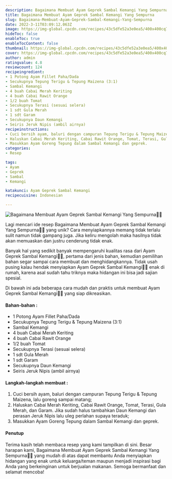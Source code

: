 ```yaml
---
description: Bagaimana Membuat Ayam Geprek Sambal Kemangi Yang Sempurna"
title: Bagaimana Membuat Ayam Geprek Sambal Kemangi Yang Sempurna
slug: Bagaimana-Membuat-Ayam-Geprek-Sambal-Kemangi-Yang-Sempurna
date: 2022-3-11T03:09:12.063Z
image: https://img-global.cpcdn.com/recipes/43c5dfe52a3e0ea5/400x400cq70/photo.jpg
hideToc: false
enableToc: true
enableTocContent: false
thumbnail: https://img-global.cpcdn.com/recipes/43c5dfe52a3e0ea5/400x400cq70/photo.jpg
cover: https://img-global.cpcdn.com/recipes/43c5dfe52a3e0ea5/400x400cq70/photo.jpg
author: admin
ratingvalue: 4.8
reviewcount: 124
recipeingredient:
- 1 Potong Ayam Fillet Paha/Dada
- Secukupnya Tepung Terigu & Tepung Maizena (3:1)
- Sambal Kemangi
- 4 buah Cabai Merah Keriting
- 4 buah Cabai Rawit Orange
- 1/2 buah Tomat
- Secukupnya Terasi (sesuai selera)
- 1 sdt Gula Merah
- 1 sdt Garam
- Secukupnya Daun Kemangi
- Seiris Jeruk Nipis (ambil airnya)
recipeinstructions:
- Cuci bersih ayam, baluri dengan campuran Tepung Terigu & Tepung Maizena, lalu goreng sampai matang;
- Haluskan Cabai Merah Keriting, Cabai Rawit Orange, Tomat, Terasi, Gula Merah, dan Garam. Jika sudah halus tambahkan Daun Kemangi dan perasan Jeruk Nipis lalu uleg perlahan supaya teraduk;
- Masukkan Ayam Goreng Tepung dalam Sambal Kemangi dan geprek.
categories:
- Resep

tags:
- Ayam
- Geprek
- Sambal
- Kemangi

katakunci: Ayam Geprek Sambal Kemangi
recipecuisine: Indonesian

---
```


![Bagaimana Membuat Ayam Geprek Sambal Kemangi Yang Sempurna👩‍🍳](https://img-global.cpcdn.com/recipes/43c5dfe52a3e0ea5/400x400cq70/photo.jpg)

Lagi mencari ide resep Bagaimana Membuat Ayam Geprek Sambal Kemangi Yang Sempurna👩‍🍳 yang unik? Cara menyiapkannya memang tidak terlalu sulit namun tidak gampang juga. Jika keliru mengolah maka hasilnya tidak akan memuaskan dan justru cenderung tidak enak.

Banyak hal yang sedikit banyak mempengaruhi kualitas rasa dari Ayam Geprek Sambal Kemangi👩‍🍳, pertama dari jenis bahan, kemudian pemilihan bahan segar sampai cara membuat dan menghidangkannya. Tidak usah pusing kalau hendak menyiapkan Ayam Geprek Sambal Kemangi👩‍🍳 enak di rumah, karena asal sudah tahu triknya maka hidangan ini bisa jadi sajian spesial.

Di bawah ini ada beberapa cara mudah dan praktis untuk membuat Ayam Geprek Sambal Kemangi👩‍🍳 yang siap dikreasikan.

<!--inarticleads1-->

#### Bahan-bahan :

- 1 Potong Ayam Fillet Paha/Dada
- Secukupnya Tepung Terigu & Tepung Maizena (3:1)
- Sambal Kemangi
- 4 buah Cabai Merah Keriting
- 4 buah Cabai Rawit Orange
- 1/2 buah Tomat
- Secukupnya Terasi (sesuai selera)
- 1 sdt Gula Merah
- 1 sdt Garam
- Secukupnya Daun Kemangi
- Seiris Jeruk Nipis (ambil airnya)

<!--inarticleads2-->

#### Langkah-langkah membuat :

1. Cuci bersih ayam, baluri dengan campuran Tepung Terigu & Tepung Maizena, lalu goreng sampai matang;
1. Haluskan Cabai Merah Keriting, Cabai Rawit Orange, Tomat, Terasi, Gula Merah, dan Garam. Jika sudah halus tambahkan Daun Kemangi dan perasan Jeruk Nipis lalu uleg perlahan supaya teraduk;
1. Masukkan Ayam Goreng Tepung dalam Sambal Kemangi dan geprek.

#### Penutup

Terima kasih telah membaca resep yang kami tampilkan di sini. Besar harapan kami, Bagaimana Membuat Ayam Geprek Sambal Kemangi Yang Sempurna👩‍🍳 yang mudah di atas dapat membantu Anda menyiapkan hidangan yang enak untuk keluarga/teman maupun menjadi inspirasi bagi Anda yang berkeinginan untuk berjualan makanan. Semoga bermanfaat dan selamat mencoba!
